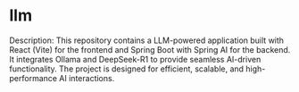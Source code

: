 # llm
 Description:  This repository contains a LLM-powered application built with React (Vite) for the frontend and Spring Boot with Spring AI for the backend. It integrates Ollama and DeepSeek-R1 to provide seamless AI-driven functionality. The project is designed for efficient, scalable, and high-performance AI interactions.
